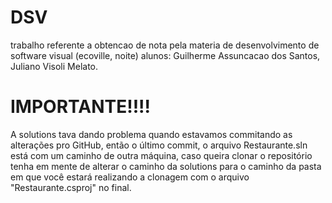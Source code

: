 # DSV
trabalho referente a obtencao de nota pela materia de desenvolvimento de software visual (ecoville, noite)
alunos: Guilherme Assuncacao dos Santos, Juliano Visoli Melato.

# IMPORTANTE!!!!
A solutions tava dando problema quando estavamos commitando as alterações pro GitHub, então o último commit, o arquivo
Restaurante.sln está com um caminho de outra máquina, caso queira clonar o repositório tenha em mente de alterar
o caminho da solutions para o caminho da pasta em que você estará realizando a clonagem com o arquivo "Restaurante.csproj" no final.
